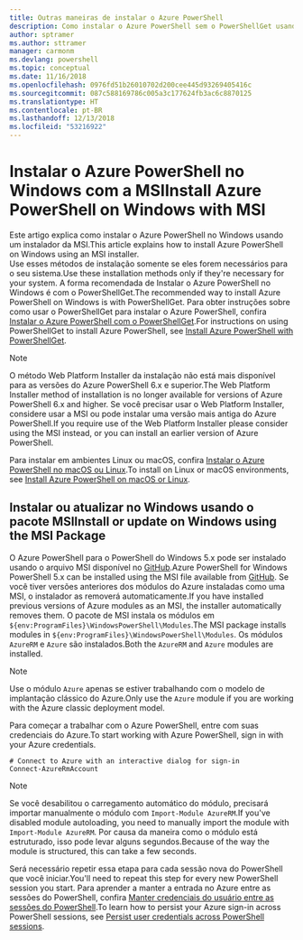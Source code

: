 ```yaml
---
title: Outras maneiras de instalar o Azure PowerShell
description: Como instalar o Azure PowerShell sem o PowerShellGet usando uma MSI
author: sptramer
ms.author: sttramer
manager: carmonm
ms.devlang: powershell
ms.topic: conceptual
ms.date: 11/16/2018
ms.openlocfilehash: 0976fd51b26010702d200cee445d93269405416c
ms.sourcegitcommit: 087c588169786c005a3c177624fb3ac6c8870125
ms.translationtype: HT
ms.contentlocale: pt-BR
ms.lasthandoff: 12/13/2018
ms.locfileid: "53216922"
---
```

# <a name="install-azure-powershell-on-windows-with-msi"></a><span data-ttu-id="4e531-103">Instalar o Azure PowerShell no Windows com a MSI</span><span class="sxs-lookup"><span data-stu-id="4e531-103">Install Azure PowerShell on Windows with MSI</span></span>

<span data-ttu-id="4e531-104">Este artigo explica como instalar o Azure PowerShell no Windows usando um instalador da MSI.</span><span class="sxs-lookup"><span data-stu-id="4e531-104">This article explains how to install Azure PowerShell on Windows using an MSI installer.</span></span>  
<span data-ttu-id="4e531-105">Use esses métodos de instalação somente se eles forem necessários para o seu sistema.</span><span class="sxs-lookup"><span data-stu-id="4e531-105">Use these installation methods only if they're necessary for your system.</span></span> <span data-ttu-id="4e531-106">A forma recomendada de Instalar o Azure PowerShell no Windows é com o PowerShellGet.</span><span class="sxs-lookup"><span data-stu-id="4e531-106">The recommended way to install Azure PowerShell on Windows is with PowerShellGet.</span></span> <span data-ttu-id="4e531-107">Para obter instruções sobre como usar o PowerShellGet para instalar o Azure PowerShell, confira [Instalar o Azure PowerShell com o PowerShellGet](install-azurerm-ps.md).</span><span class="sxs-lookup"><span data-stu-id="4e531-107">For instructions on using PowerShellGet to install Azure PowerShell, see [Install Azure PowerShell with PowerShellGet](install-azurerm-ps.md).</span></span>

> [!NOTE]
> <span data-ttu-id="4e531-108">O método Web Platform Installer da instalação não está mais disponível para as versões do Azure PowerShell 6.x e superior.</span><span class="sxs-lookup"><span data-stu-id="4e531-108">The Web Platform Installer method of installation is no longer available for versions of Azure PowerShell 6.x and higher.</span></span> <span data-ttu-id="4e531-109">Se você precisar usar o Web Platform Installer, considere usar a MSI ou pode instalar uma versão mais antiga do Azure PowerShell.</span><span class="sxs-lookup"><span data-stu-id="4e531-109">If you require use of the Web Platform Installer please consider using the MSI instead, or you can install an earlier version of Azure PowerShell.</span></span>

<span data-ttu-id="4e531-110">Para instalar em ambientes Linux ou macOS, confira [Instalar o Azure PowerShell no macOS ou Linux](install-azurermps-maclinux.md).</span><span class="sxs-lookup"><span data-stu-id="4e531-110">To install on Linux or macOS environments, see [Install Azure PowerShell on macOS or Linux](install-azurermps-maclinux.md).</span></span>

## <a name="install-or-update-on-windows-using-the-msi-package"></a><span data-ttu-id="4e531-111">Instalar ou atualizar no Windows usando o pacote MSI</span><span class="sxs-lookup"><span data-stu-id="4e531-111">Install or update on Windows using the MSI Package</span></span>

<span data-ttu-id="4e531-112">O Azure PowerShell para o PowerShell do Windows 5.x pode ser instalado usando o arquivo MSI disponível no [GitHub](https://github.com/Azure/azure-powershell/releases/tag/v6.13.1-November2018).</span><span class="sxs-lookup"><span data-stu-id="4e531-112">Azure PowerShell for Windows PowerShell 5.x can be installed using the MSI file available from [GitHub](https://github.com/Azure/azure-powershell/releases/tag/v6.13.1-November2018).</span></span> <span data-ttu-id="4e531-113">Se você tiver versões anteriores dos módulos do Azure instaladas como uma MSI, o instalador as removerá automaticamente.</span><span class="sxs-lookup"><span data-stu-id="4e531-113">If you have installed previous versions of Azure modules as an MSI, the installer automatically removes them.</span></span> <span data-ttu-id="4e531-114">O pacote de MSI instala os módulos em `${env:ProgramFiles}\WindowsPowerShell\Modules`.</span><span class="sxs-lookup"><span data-stu-id="4e531-114">The MSI package installs modules in `${env:ProgramFiles}\WindowsPowerShell\Modules`.</span></span> <span data-ttu-id="4e531-115">Os módulos `AzureRM` e `Azure` são instalados.</span><span class="sxs-lookup"><span data-stu-id="4e531-115">Both the `AzureRM` and `Azure` modules are installed.</span></span>

> [!NOTE]
> <span data-ttu-id="4e531-116">Use o módulo `Azure` apenas se estiver trabalhando com o modelo de implantação clássico do Azure.</span><span class="sxs-lookup"><span data-stu-id="4e531-116">Only use the `Azure` module if you are working with the Azure classic deployment model.</span></span>

<span data-ttu-id="4e531-117">Para começar a trabalhar com o Azure PowerShell, entre com suas credenciais do Azure.</span><span class="sxs-lookup"><span data-stu-id="4e531-117">To start working with Azure PowerShell, sign in with your Azure credentials.</span></span>

```powershell-interactive
# Connect to Azure with an interactive dialog for sign-in
Connect-AzureRmAccount
```

> [!NOTE]
>
> <span data-ttu-id="4e531-118">Se você desabilitou o carregamento automático do módulo, precisará importar manualmente o módulo com `Import-Module AzureRM`.</span><span class="sxs-lookup"><span data-stu-id="4e531-118">If you've disabled module autoloading, you need to manually import the module with `Import-Module AzureRM`.</span></span> <span data-ttu-id="4e531-119">Por causa da maneira como o módulo está estruturado, isso pode levar alguns segundos.</span><span class="sxs-lookup"><span data-stu-id="4e531-119">Because of the way the module is structured, this can take a few seconds.</span></span>

<span data-ttu-id="4e531-120">Será necessário repetir essa etapa para cada sessão nova do PowerShell que você iniciar.</span><span class="sxs-lookup"><span data-stu-id="4e531-120">You'll need to repeat this step for every new PowerShell session you start.</span></span> <span data-ttu-id="4e531-121">Para aprender a manter a entrada no Azure entre as sessões do PowerShell, confira [Manter credenciais do usuário entre as sessões do PowerShell](context-persistence.md).</span><span class="sxs-lookup"><span data-stu-id="4e531-121">To learn how to persist your Azure sign-in across PowerShell sessions, see [Persist user credentials across PowerShell sessions](context-persistence.md).</span></span>
